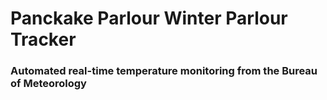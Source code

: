 # Panckake Parlour Winter Parlour Tracker
### Automated real-time temperature monitoring from the Bureau of Meteorology
